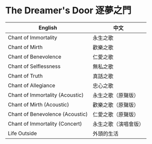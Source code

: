 # The Dreamer's Door 逐夢之門

| English                         | 中文                 |
| ------------------------------- | -------------------- |
| Chant of Immortality            | 永生之歌             |
| Chant of Mirth                  | 歡樂之歌             |
| Chant of Benevolence            | 仁愛之歌             |
| Chant of Selflessness           | 無私之歌             |
| Chant of Truth                  | 真話之歌             |
| Chant of Allegiance             | 忠心之歌             |
| Chant of Immortality (Acoustic) | 永生之歌（原聲版）   |
| Chant of Mirth (Acoustic)       | 歡樂之歌（原聲版）   |
| Chant of Benevolence (Acoustic) | 仁愛之歌（原聲版）   |
| Chant of Immortality (Concert)  | 永生之歌（演唱會版） |
| Life Outside                    | 外頭的生活           |
